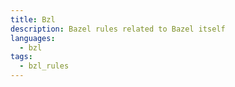 ```yaml
---
title: Bzl
description: Bazel rules related to Bazel itself
languages:
  - bzl
tags:
  - bzl_rules
---
```

